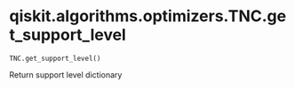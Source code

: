 # qiskit.algorithms.optimizers.TNC.get\_support\_level

`TNC.get_support_level()`

Return support level dictionary

